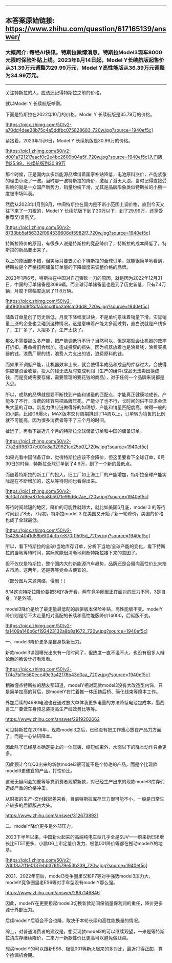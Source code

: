----------------------------------------
## 本答案原始链接: https://www.zhihu.com/question/617165139/answer/
### 大概简介: 每经AI快讯，特斯拉微博消息，特斯拉Model3现车8000元限时保险补贴上线。2023年8月14日起，Model Y长续航版起售价从31.39万元调整为29.99万元，Model Y高性能版从36.39万元调整为34.99万元。
----------------------------------------
关注特斯拉的人，应该还记得特斯拉之前的价格。

就以Model Y 长续航版举例。

下面是特斯拉在2022年10月的价格，Model Y 长续航版是35.79万的价格。

[https://picx.zhimg.com/50/v2-a70dd4dee38b75c4a5ddfbc075828683_720w.jpg?source=1940ef5c]

紧接着，2023年1月6日，Model Y 长续航版是30.99万的价格。

[https://pic1.zhimg.com/50/v2-d001a721217aacf0c2e4bc2609b04a5f_720w.jpg?source=1940ef5c]入门版到25.99，长续航版到30.99万

那个时候，正是国内众多新能源品牌借着国家补贴降低，电池原料涨价，产能紧张的理由小涨了一波。当时那一波特斯拉的降价，激起了滔天大浪，当时记得直接受影响的就是一众国产新势力，销量纷纷下滑，尤其是品牌形象类似特斯拉的小鹏一度被市场叫衰。

然后从2023年1月到8月，中间特斯拉在国内是不断小范围上调价格，直到今天又往下来了一刀狠的，Model Y 长续航版下到了30万以下，到了29.99万，还享受推荐奖/复购奖。




[https://pic1.zhimg.com/50/v2-8733bb5af56332f094539606df5982f7_720w.jpg?source=1940ef5c]

特斯拉降价的原因，有很多人说是特斯拉的竞品降价了，特斯拉的成本降低了，特斯拉的新品要出来了。

以上的原因都不错，但实际只要去关心下特斯拉的全球订单，就能很简单地看到，特斯拉是个严格按照储备订单量的下降幅度来调整价格的品牌。

2023年1月6号，特斯拉在中国对自己狠砍一刀的原因，就是因为2022年12月31日，中国的订单储备是3086辆。而全球订单储备量也是到了历史新低，只有7.4万辆，月度下降幅度达到了11.6万辆。

[https://picx.zhimg.com/50/v2-4bf9006d8f8dfa53ccdfba2a9ca13dd8_720w.jpg?source=1940ef5c]

储备订单量创了历史新低，月度下降幅度过快，不是单纯意味着销量下滑。实际销量上涨的企业也会碰到这种情况，这是意味着产能太多而过剩，直白说就是产线多了，工厂多了，人招多了，生产太快了。

那么不需要那么多产能，把产能调低行不行？当然可以，但是那就会让机器的效率打折扣，寿命折旧会增加，造成投资的损失。因为机器放着也是浪费钱，浪费买机器的钱，浪费厂房的钱，浪费人力支出的钱，浪费原料的钱。

而如果不调低产能，让机器效率上来，就会使得半成品和成品的库存过大，会使得供应链资金收紧，投入的钱无法及时变成利润（生产的组件/成品无法卖出换成钱，而是变成需要存储，需要管理的要花钱的商品），对于任何一个品牌来说都是大忌。

所以，成熟的品牌就是要不断找到产能和销量的匹配点，才能真正健康地成长。产能多了不行，浪费的钱容易把品牌压死。产能少了也不行，长时间的供不应求会流失大量的订单。新势力供应链做得好的如理想，产能和销量匹配度高。做得一般的如小鹏，比如G6爆火，MAX版本交付周期排到了14周以上，订单转为销售的比例就不可能高，因为很多消费者等不了三个月的时间。

扯远了，再看下最近几个月的特斯拉全球储备订单和中国的储备订单。

[https://pic1.zhimg.com/50/v2-77a2dff96707e001c8a329921cc25b07_720w.jpg?source=1940ef5c]

如果光看中国储备订单，觉得特斯拉应该不会降价，但这里要看下全球订单，6月30日的时候，特斯拉全球订单到了4.9万，到了一个新的最低点。

而随着特斯拉的新工厂的投入，旧工厂如上海工厂的产能增加，特斯拉全球产能实际是在不断增加的，这从等待时间也看得出来。

[https://pic1.zhimg.com/50/v2-9c10af7d9ea87fe5a8b5071e99d6d7ae_720w.jpg?source=1940ef5c]

等待时间越短的地区，降价的可能性就越大，就比如美国6月底，model 3 的等待时间到了8天。7月初，特斯拉model 3 在美国又开始了新一轮降价，美国的价格也成了全球最低。

[https://picx.zhimg.com/50/v2-15428c4041d58b6f04cfb7e870f0505d_720w.jpg?source=1940ef5c]

所以，看下特斯拉的全球/当地库存订单，分析下当地/全球产能的变化，看下特斯拉的当地等待时间，实际就能很清晰地判断特斯拉接下来的意图了。

但不仅仅是特斯拉，整个国内大的新能源汽车趋势，品牌还是会偏向高性价比来抢占市场。这两年，还是等等党会占便宜的。

（部分图片来源网络，侵删！）

8.14这次特斯拉降价要把3和Y拆开看，两车竞争圈里正在面对的压力不同，3是自身，Y是外部。

model3降价是给了最走量最低配的后驱版本保险补贴，高性能版不变。modelY降价则是给不太走量相对高配的长续和高性能版降价14000，后驱版不变。

[https://picx.zhimg.com/50/v2-fa1409a146b6cf192423132a8b8a1672_720w.jpg?source=1940ef5c]

一、model3降价更多是自身换新压力。

新款model3谍照曝光出来有一段时间了，但热度一直不温不火，也没有很多人辩论新的脸设计好看难看。

[https://picx.zhimg.com/50/v2-174a7bf1e560ece49e3a42f78b43d0aa_720w.jpg?source=1940ef5c]

稍微懂点特斯拉的朋友都知道，modelY相对现款model3没有大改造型内饰，只是简单加高的背后，是modelY在忙着推一体压铸后桥、简化线束等降本工作。

外加后续的4680电池也在通过放大单体装更多电量的方法降低电池包成本，墨西哥工厂要做车身预总装提高生产线效费比等等。

https://www.zhihu.com/answer/2919202662

可见特斯拉在2016年，现款model3之后，已经没有把工作重心放在产品力方面了，而是一心钻研降本。

因此除了已经基本确定要上的一体压铸、缩短线束外，水面以下的降本动作只会更多。

因此预计今年Q3出来的新款model3很可能不是个惊艳的产品，而是个比现款model3更便宜的产品，打性价比。

这毫无疑问会加重等等党消费者观望新款，对已经生产出来的现款model3库存们造成严重的价格冲击。

从财报的生产-交付数据差来看，目前特斯拉库存压力很可能不小，一般是日常生产较多的后驱版占大头。

https://www.zhihu.com/answer/3126738921

二、modelY降价更多是外部压力。

2023下半年以来，中国新火起来的高端纯电车型几乎全是SUV——蔚来新ES6增长比ET5T更多、小鹏G6上市定低价发力、极氪001降价等都在撼动modelY的地基。

[https://pic1.zhimg.com/50/v2-2d0f3a7ff1e0137ebb376f579e53b239_720w.jpg?source=1940ef5c]

2021、2022年前后，model3竞争圈里汉和P7等对手强势model3压力大，modelY竞争圈里老ES6等对手车型没有modelY那么强。

https://www.zhihu.com/answer/2867146846

因此，modelY在更要担起model3切换新款期间保销量保利润的重任，降价更多源于外部压力。

后续modelY后驱会不会也降，取决于本轮长续和高性能换量的情况。

综上，对普通消费者的建议是，想买现款model3的可以继续观望，一来是等特斯拉清库存继续降价，二来万一新款性价比更高可以避免做韭菜。

想买modelY的可以跟新ES6、极氪001等新火起来的多对比，最近打得正酣，算个捡漏机会期。